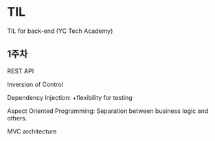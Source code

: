 # TIL
TIL for back-end (YC Tech Academy)

## 1주차
REST API

Inversion of Control

Dependency Injection: +flexibility for testing

Aspect Oriented Programming: Separation between business logic and others.

MVC architecture
